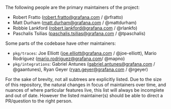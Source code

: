 The following people are the primary maintainers of the project:

* Robert Fratto (<robert.fratto@grafana.com> / @rfratto)
* Matt Durham (<matt.durham@grafana.com> / @mattdurham)
* Robbie Lankford (<robert.lankford@grafana.com> / @rlankfo)
* Paschalis Tsilias (<paschalis.tsilias@grafana.com> / @tpaschalis)

Some parts of the codebase have other maintainers:

* `pkg/traces`: Joe Elliott (<joe.elliott@grafana.com> / @joe-elliott), Mario Rodriguez (<mario.rodriguez@grafana.com>/ @mapno)
* `pkg/integrations`: Gabriel Antunes (<gabriel.antunes@grafana.com> / @gaantunes), Ryan Geyer (<ryan.geyer@grafana.com> / @rgeyer)

For the sake of brevity, not all subtrees are explicitly listed. Due to the
size of this repository, the natural changes in focus of maintainers over time,
and nuances of where particular features live, this list will always be
incomplete and out of date. However the listed maintainer(s) should be able to
direct a PR/question to the right person.

